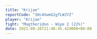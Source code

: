 ```yaml
---
title: "Krijae"
reportCode: "3Hc4XwmG2gfLWJYZ"
player: "Krijae"
fight: "Magtheridon - Wipe 2 (22%)"
date: 2021-09-26T21:48:45.419000+00:00
---
```

